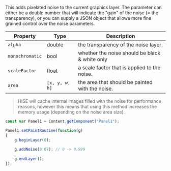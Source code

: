 This adds pixelated noise to the current graphics layer. The parameter can either be a double number that will indicate the "gain" of the noise (= the transparency), or you can supply a JSON object that allows more fine grained control over the noise parameters.

| Property | Type | Description |
| --- | --- | ------- |
| `alpha` | double | the transparency of the noise layer. |
| `monochromatic` | bool | whether the noise should be black & white only |
| `scaleFactor` | float | a scale factor that is applied to the noise. |
| `area` | `[x, y, w, h]` | the area that should be painted with the noise. |

> HISE will cache internal images filled with the noise for performance reasons, however this means that using this method increases the memory usage (depending on the noise area size).

```javascript
const var Panel1 = Content.getComponent("Panel1");

Panel1.setPaintRoutine(function(g)
{	
	g.beginLayer(0);
	
	g.addNoise(0.07); // 0 -> 0.999
	
	g.endLayer();
});
```